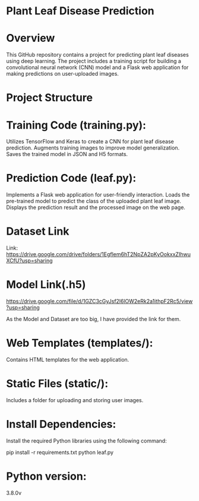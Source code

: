# Plant Leaf Disease Prediction
# Overview
This GitHub repository contains a project for predicting plant leaf diseases using deep learning. The project includes a training script for building a convolutional neural network (CNN) model and a Flask web application for making predictions on user-uploaded images.

# Project Structure
# Training Code (training.py):

Utilizes TensorFlow and Keras to create a CNN for plant leaf disease prediction.
Augments training images to improve model generalization.
Saves the trained model in JSON and H5 formats.

# Prediction Code (leaf.py):

Implements a Flask web application for user-friendly interaction.
Loads the pre-trained model to predict the class of the uploaded plant leaf image.
Displays the prediction result and the processed image on the web page.

# Dataset Link
Link: https://drive.google.com/drive/folders/1Egflem6hT2NpZA2pKyOokxxZIhwuXCfU?usp=sharing

# Model Link(.h5)
https://drive.google.com/file/d/1GZC3cGyJsf2l6lOW2eRk2a1ithpF2Rc5/view?usp=sharing

As the Model and Dataset are too big, I have provided the link for them.
# Web Templates (templates/):

Contains HTML templates for the web application.
# Static Files (static/):
Includes a folder for uploading and storing user images.

# Install Dependencies:
Install the required Python libraries using the following command:

pip install -r requirements.txt
python leaf.py

# Python version:
3.8.0v
